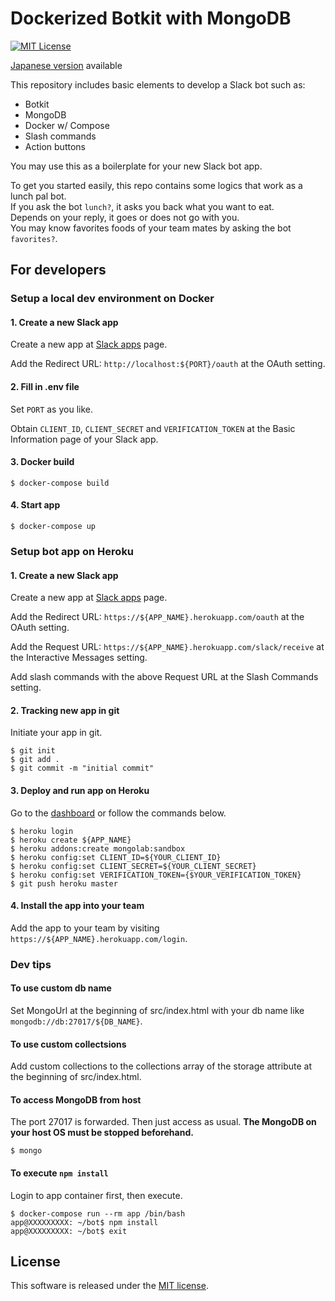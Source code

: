 # Dockerized Botkit with MongoDB

[![MIT License](http://img.shields.io/badge/license-MIT-blue.svg?style=flat)](LICENSE.md)

[Japanese version](README.ja.md) available

This repository includes basic elements to develop a Slack bot such as:
* Botkit
* MongoDB
* Docker w/ Compose
* Slash commands
* Action buttons

You may use this as a boilerplate for your new Slack bot app.

To get you started easily, this repo contains some logics that work as a lunch pal bot.  
If you ask the bot `lunch?`, it asks you back what you want to eat.  
Depends on your reply, it goes or does not go with you.  
You may know favorites foods of your team mates by asking the bot `favorites?`.

## For developers
### Setup a local dev environment on Docker
#### 1. Create a new Slack app
Create a new app at [Slack apps](https://api.slack.com/apps) page.

Add the Redirect URL: `http://localhost:${PORT}/oauth` at the OAuth setting.

#### 2. Fill in .env file
Set `PORT` as you like.

Obtain `CLIENT_ID`, `CLIENT_SECRET` and `VERIFICATION_TOKEN` at the Basic Information page of your Slack app.

#### 3. Docker build
```
$ docker-compose build
```

#### 4. Start app
```
$ docker-compose up
```

### Setup bot app on Heroku
#### 1. Create a new Slack app
Create a new app at [Slack apps](https://api.slack.com/apps) page.

Add the Redirect URL: `https://${APP_NAME}.herokuapp.com/oauth` at the OAuth setting.

Add the Request URL: `https://${APP_NAME}.herokuapp.com/slack/receive` at the Interactive Messages setting.

Add slash commands with the above Request URL at the Slash Commands setting.

#### 2. Tracking new app in git
Initiate your app in git.
```
$ git init
$ git add .
$ git commit -m "initial commit"
```

#### 3. Deploy and run app on Heroku
Go to the [dashboard](https://dashboard.heroku.com) or follow the commands below.

```
$ heroku login
$ heroku create ${APP_NAME}
$ heroku addons:create mongolab:sandbox
$ heroku config:set CLIENT_ID=${YOUR_CLIENT_ID}
$ heroku config:set CLIENT_SECRET=${YOUR_CLIENT_SECRET}
$ heroku config:set VERIFICATION_TOKEN={$YOUR_VERIFICATION_TOKEN}
$ git push heroku master
```

#### 4. Install the app into your team
Add the app to your team by visiting `https://${APP_NAME}.herokuapp.com/login`.

### Dev tips
#### To use custom db name
Set MongoUrl at the beginning of src/index.html with your db name like `mongodb://db:27017/${DB_NAME}`.

#### To use custom collectsions
Add custom collections to the collections array of the storage attribute at the beginning of src/index.html.

#### To access MongoDB from host
The port 27017 is forwarded. Then just access as usual.
**The MongoDB on your host OS must be stopped beforehand.**
```
$ mongo
```

#### To execute `npm install`
Login to app container first, then execute.
```
$ docker-compose run --rm app /bin/bash
app@XXXXXXXXX: ~/bot$ npm install
app@XXXXXXXXX: ~/bot$ exit
```

## License
This software is released under the [MIT license](LICENSE.md).

